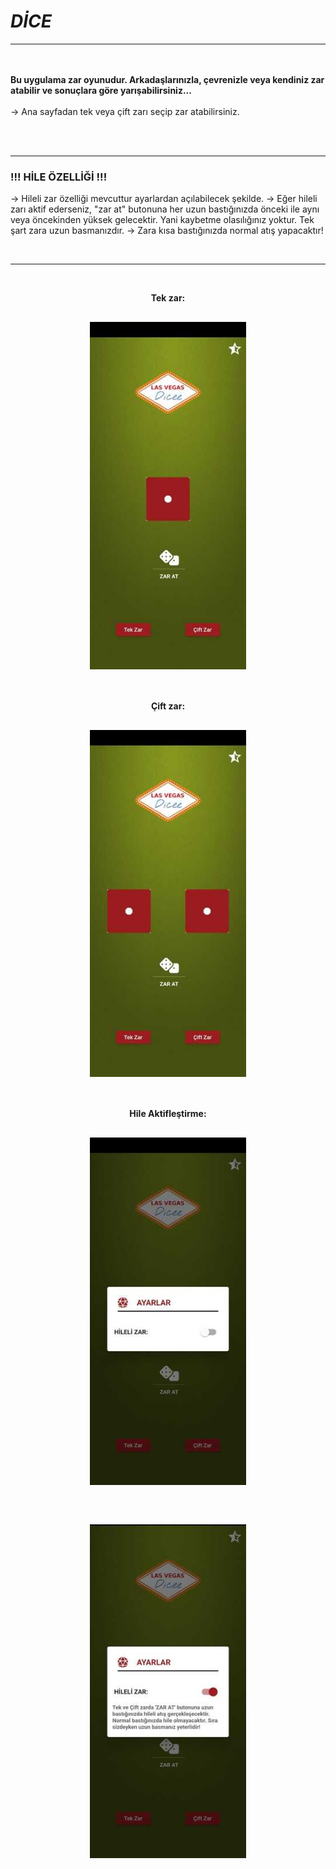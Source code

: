 
# ***DİCE***

<hr>
<br><br>
<b> Bu uygulama zar oyunudur. Arkadaşlarınızla, çevrenizle veya kendiniz zar atabilir ve sonuçlara göre yarışabilirsiniz...</b>
<br><br>
-> Ana sayfadan tek veya çift zarı seçip zar atabilirsiniz.<br>


<br><br><hr>
<h3>!!! HİLE ÖZELLİĞİ !!!</h3>
-> Hileli zar özelliği mevcuttur ayarlardan açılabilecek şekilde.
-> Eğer hileli zarı aktif ederseniz, "zar at" butonuna her uzun bastığınızda önceki ile aynı veya öncekinden yüksek gelecektir. Yani kaybetme olasılığınız yoktur. Tek şart zara uzun basmanızdır.
-> Zara kısa bastığınızda normal atış yapacaktır!

<br><hr><br>
<p align="center">
    <b>Tek zar:</b><br>
    <img src="assets/application_ui/oneDice_ui.jpg" style="border-radius: 30px;padding:30px " width="250"><br><br>
    <b>Çift zar:</b><br>
    <img src="assets/application_ui/twoDice_ui.jpg" style="border-radius: 30px;padding:30px " width="250"><br><br>
    <b>Hile Aktifleştirme:</b><br>
    <img src="assets/application_ui/cheatsOff_ui.jpg" style="border-radius: 30px;padding:30px " width="250">
    <img src="assets/application_ui/cheatsOn_ui.jpg" style="border-radius: 30px;padding:30px " width="250">
    
   
    
</p>
